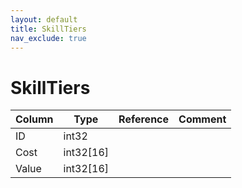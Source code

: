 ```yaml
---
layout: default
title: SkillTiers
nav_exclude: true
---
```

# SkillTiers

| Column | Type | Reference | Comment |
|--------|------|-----------|---------|
|ID|int32|||
|Cost|int32[16]|||
|Value|int32[16]|||
